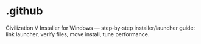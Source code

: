 # .github
Civilization V Installer for Windows — step‑by‑step installer/launcher guide: link launcher, verify files, move install, tune performance.

